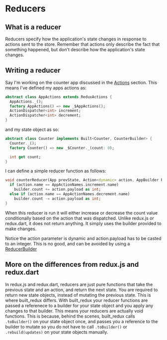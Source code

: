 # Reducers

## What is a reducer

Reducers specify how the application's state changes in response to actions sent to the store. Remember that actions only describe the fact that something happened, but don't describe how the application's state changes.

## Writing a reducer 

Say I'm working on the counter app discussed in the [Actions](actions.md) section. This means I've defined my apps actions as:

```dart
abstract class AppActions extends ReduxActions {
  AppActions._();
  factory AppActions() => new _$AppActions();
  ActionDispatcher<int> increment;
  ActionDispatcher<int> decrement;
}
```

and my state object as so:

```dart
abstract class Counter implements Built<Counter, CounterBuilder> {
  Counter._();
  factory Counter() => new _$Counter._(count: 0);

  int get count;
}
```

I can define a simple reducer function as follows:

```dart
void counterReducer(App prevState, Action<dynamic> action, AppBuilder builder) {
  if (action.name == AppActionNames.increment.name)
    builder.count += action.payload as int;
  else if (action.name == AppActionNames.decrement.name)
    builder.count -= action.payload as int;
}
```

When this reducer is run it will either increase or decrease the count value conditionally based on the action that was dispatched. Unlike redux.js or redux.dart, it does not return anything. It simply uses the builder provided to make changes.

Notice the action parameter is dynamic and action.payload has to be casted to an integer. This is no good, and can be avoided by using a [ReducerBuilder](../advanced/building_reducers.md)

## More on the differences from redux.js and redux.dart

In redux.js and redux.dart, reducers are just pure functions that take the previous state and an action, and return the next state. You are required to return new state objects, instead of mutating the previous state. This is where built_redux differs. With built_redux your reducer functions are passed a referenece to a builder for your state object and you apply any changes to that builder. This means your reducers are actually void functions. This is because, behind the scenes, built_redux calls `.toBuilder()` on your state object once, and passes you a reference to the builder to mutate so you do not have to call `.toBuilder()` or `.rebuild(updates)` on your state objects manually.
